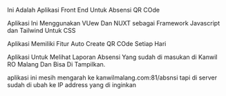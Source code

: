 Ini Adalah Aplikasi Front End Untuk Absensi QR COde

Aplikasi Ini Menggunakan VUew Dan NUXT sebagai Framework Javascript dan Tailwind Untuk CSS

Aplikasi Memiliki Fitur Auto Create QR COde Setiap Hari

Aplikasi Untuk Melihat Laporan Absensi Yang sudah di masukan di Kanwil RO Malang Dan Bisa Di Tampilkan.

aplikasi ini mesih mengarah ke kanwilmalang.com:81/absnsi tapi di server sudah di ubah ke IP address yang di inginkan
